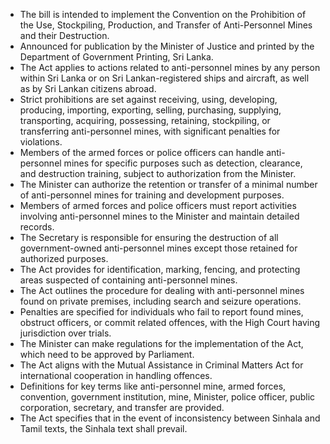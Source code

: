 - The bill is intended to implement the Convention on the Prohibition of the Use, Stockpiling, Production, and Transfer of Anti-Personnel Mines and their Destruction.
- Announced for publication by the Minister of Justice and printed by the Department of Government Printing, Sri Lanka.
- The Act applies to actions related to anti-personnel mines by any person within Sri Lanka or on Sri Lankan-registered ships and aircraft, as well as by Sri Lankan citizens abroad.
- Strict prohibitions are set against receiving, using, developing, producing, importing, exporting, selling, purchasing, supplying, transporting, acquiring, possessing, retaining, stockpiling, or transferring anti-personnel mines, with significant penalties for violations.
- Members of the armed forces or police officers can handle anti-personnel mines for specific purposes such as detection, clearance, and destruction training, subject to authorization from the Minister.
- The Minister can authorize the retention or transfer of a minimal number of anti-personnel mines for training and development purposes.
- Members of armed forces and police officers must report activities involving anti-personnel mines to the Minister and maintain detailed records.
- The Secretary is responsible for ensuring the destruction of all government-owned anti-personnel mines except those retained for authorized purposes.
- The Act provides for identification, marking, fencing, and protecting areas suspected of containing anti-personnel mines.
- The Act outlines the procedure for dealing with anti-personnel mines found on private premises, including search and seizure operations.
- Penalties are specified for individuals who fail to report found mines, obstruct officers, or commit related offences, with the High Court having jurisdiction over trials.
- The Minister can make regulations for the implementation of the Act, which need to be approved by Parliament.
- The Act aligns with the Mutual Assistance in Criminal Matters Act for international cooperation in handling offences.
- Definitions for key terms like anti-personnel mine, armed forces, convention, government institution, mine, Minister, police officer, public corporation, secretary, and transfer are provided.
- The Act specifies that in the event of inconsistency between Sinhala and Tamil texts, the Sinhala text shall prevail.